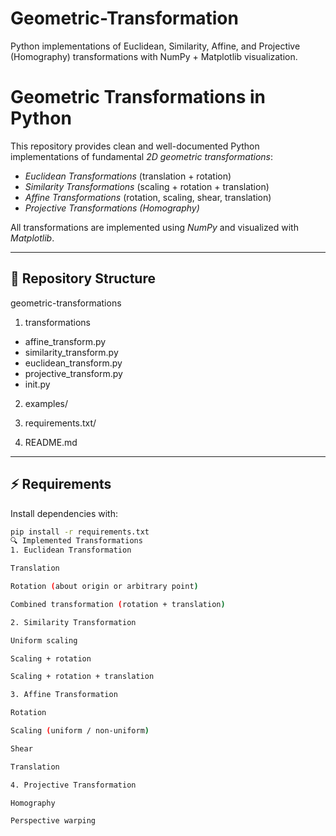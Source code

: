 # Geometric-Transformation
Python implementations of Euclidean, Similarity, Affine, and Projective (Homography) transformations with NumPy + Matplotlib visualization.
# Geometric Transformations in Python

This repository provides clean and well-documented Python implementations of fundamental *2D geometric transformations*:

- *Euclidean Transformations* (translation + rotation)
- *Similarity Transformations* (scaling + rotation + translation)
- *Affine Transformations* (rotation, scaling, shear, translation)
- *Projective Transformations (Homography)*

All transformations are implemented using *NumPy* and visualized with *Matplotlib*.

---

## 📂 Repository Structure

geometric-transformations

 1. transformations
 
  * affine_transform.py
  * similarity_transform.py
  * euclidean_transform.py
  * projective_transform.py
  * init.py

2. examples/

3. requirements.txt/

4. README.md

---

## ⚡ Requirements

Install dependencies with:

```bash
pip install -r requirements.txt
🔍 Implemented Transformations
1. Euclidean Transformation

Translation

Rotation (about origin or arbitrary point)

Combined transformation (rotation + translation)

2. Similarity Transformation

Uniform scaling

Scaling + rotation

Scaling + rotation + translation

3. Affine Transformation

Rotation

Scaling (uniform / non-uniform)

Shear

Translation

4. Projective Transformation

Homography

Perspective warping
